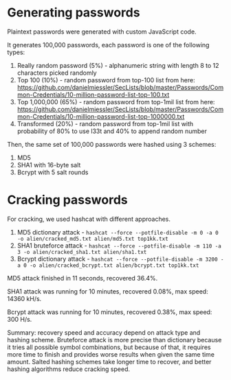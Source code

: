# Generating passwords

Plaintext passwords were generated with custom JavaScript code.

It generates 100,000 passwords, each password is one of the following types:
1. Really random password (5%) - alphanumeric string with length 8 to 12 characters picked randomly
2. Top 100 (10%) - random password from top-100 list from here: https://github.com/danielmiessler/SecLists/blob/master/Passwords/Common-Credentials/10-million-password-list-top-100.txt
3. Top 1,000,000 (65%) - random password from top-1mil list from here: https://github.com/danielmiessler/SecLists/blob/master/Passwords/Common-Credentials/10-million-password-list-top-1000000.txt
4. Transformed (20%) - random password from top-1mil list with probability of 80% to use l33t and 40% to append random number 

Then, the same set of 100,000 passwords were hashed using 3 schemes:
1. MD5
2. SHA1 with 16-byte salt
3. Bcrypt with 5 salt rounds


# Cracking passwords

For cracking, we used hashcat with different approaches.
1. MD5 dictionary attack - `hashcat --force --potfile-disable -m 0 -a 0 -o alien/cracked_md5.txt alien/md5.txt top1kk.txt`
2. SHA1 bruteforce attack - `hashcat --force --potfile-disable -m 110 -a 3 -o alien/cracked_sha1.txt alien/sha1.txt`
3. Bcrypt dictionary attack - `hashcat --force --potfile-disable -m 3200 -a 0 -o alien/cracked_bcrypt.txt alien/bcrypt.txt top1kk.txt`

MD5 attack finished in 11 seconds, recovered 36.4%.

SHA1 attack was running for 10 minutes, recovered 0.08%, max speed: 14360 kH/s.

Bcrypt attack was running for 10 minutes, recovered 0.38%, max speed: 300 H/s.

Summary: recovery speed and accuracy depend on attack type and hashing scheme. Bruteforce attack is more precise than dictionary because it tries all possible symbol combinations, but because of that, it requires more time to finish and provides worse results when given the same time amount. Salted hashing schemes take longer time to recover, and better hashing algorithms reduce cracking speed.  